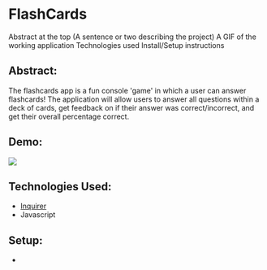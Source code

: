 # FlashCards

Abstract at the top (A sentence or two describing the project)
A GIF of the working application
Technologies used
Install/Setup instructions

## Abstract: 
The flashcards app is a fun console 'game' in which a user can answer flashcards! The application will allow users to answer all questions within a deck of cards, get feedback on if their answer was correct/incorrect, and get their overall percentage correct.

## Demo: 
![](https://github.com/loganpaulmatheny/flashcards-starter/blob/main/assets/flashcardDemo.gif)

## Technologies Used:
- [Inquirer](https://www.npmjs.com/package/inquirer)
- Javascript

## Setup: 
- 
